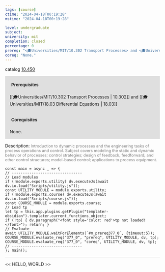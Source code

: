 ```yaml
---
tags: [course]
ctime: "2024-04-18T00:19:28"
mstime: "2024-04-18T00:19:28"

level: undergraduate
subject: 
university: mit
completion: closed
percentage: 0
prereq: "<🎓Universities/MIT/10.302 Transport Processes> and <🎓Universities/MIT/18.03 Differential Equations>"
coreq: "None."
---
```


catalog [10.450](http://student.mit.edu/catalog/m10a.html#10.450)

<span style="display: block; padding: 15px; background-color: rgb(100, 100, 100, 0.2);"><font id="m_prereq377_0" style="display: block; font-family: Arial, sans-serif; font-weight: bold; padding: 5px">Prerequisites</font><br><span id="prereq377_0">[[🎓Universities/MIT/10.302 Transport Processes | 10.302]] and [[🎓Universities/MIT/18.03 Differential Equations | 18.03]]</span></span>
<span style="display: block; padding: 15px; background-color: rgb(100, 100, 100, 0.2);"><font id="m_coreq377_0" style="display: block; font-family: Arial, sans-serif; font-weight: bold; padding: 5px">Corequisites</font><br><span id="coreq377_0">None.</span></span>

<font style="">Description:</font>
<font style="color: grey; font-size: 0.8rem;">Introduction to dynamic processes and the engineering tasks of process operations and control. Subject covers modeling the static and dynamic behavior of processes; control strategies; design of feedback, feedforward, and other control structures; model-based control; applications to process equipment.</font>

```dataviewjs
const main = async _ => {
// --------------------------------
// Load modules
if (!module.exports.utility) dv.executeJs(await dv.io.load("Scripts/utility.js"));
const UTILITY_MODULE = module.exports.utility;
if (!module.exports.course) dv.executeJs(await dv.io.load("Scripts/course.js"));
const COURSE_MODULE = module.exports.course;
// Load tp
let tp = this.app.plugins.getPlugin("templater-obsidian").templater.current_functions_object;
if (!tp) { dv.paragraph("<font style='color: red'>tp not loaded!</font>"); return; }
// Evaluate
await UTILITY_MODULE.waitForElements(`#m_prereq377_0`, {timeout:5});
COURSE_MODULE.evaluate_req("377_0", "prereq", UTILITY_MODULE, dv, tp);
COURSE_MODULE.evaluate_req("377_0", "coreq", UTILITY_MODULE, dv, tp);
// --------------------------------
}; main();
```

---

<< HELLO, WORLD >>
